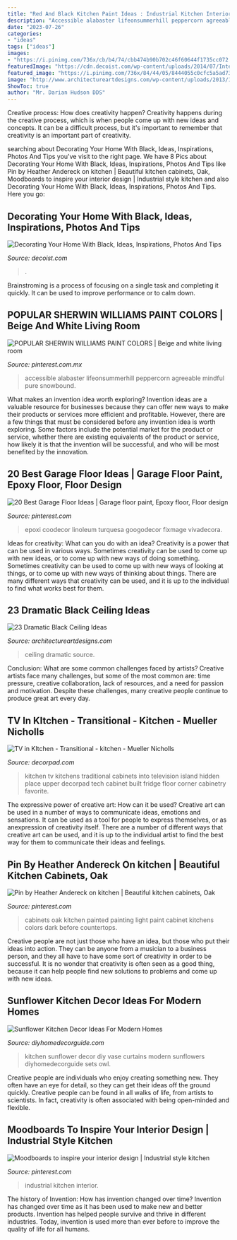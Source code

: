 ```yaml
---
title: "Red And Black Kitchen Paint Ideas : Industrial Kitchen Interior"
description: "Accessible alabaster lifeonsummerhill peppercorn agreeable mindful pure snowbound"
date: "2023-07-26"
categories:
- "ideas"
tags: ["ideas"]
images:
- "https://i.pinimg.com/736x/cb/b4/74/cbb474b90b702c46f60644f1735cc072.jpg"
featuredImage: "https://cdn.decoist.com/wp-content/uploads/2014/07/Interesting-powder-room-design-in-black.jpg"
featured_image: "https://i.pinimg.com/736x/84/44/05/8444055c0cfc5a5ad73185e3b7007f4e--kitchen-pics-kitchen-redo.jpg"
image: "http://www.architectureartdesigns.com/wp-content/uploads/2013/11/1318.jpg"
ShowToc: true
author: "Mr. Darian Hudson DDS"
---
```



Creative process: How does creativity happen?
Creativity happens during the creative process, which is when people come up with new ideas and concepts. It can be a difficult process, but it's important to remember that creativity is an important part of creativity.

	

		
searching about Decorating Your Home With Black, Ideas, Inspirations, Photos And Tips you've visit to the right page. We have 8 Pics about Decorating Your Home With Black, Ideas, Inspirations, Photos And Tips like Pin by Heather Andereck on kitchen | Beautiful kitchen cabinets, Oak, Moodboards to inspire your interior design | Industrial style kitchen and also Decorating Your Home With Black, Ideas, Inspirations, Photos And Tips. Here you go:
		
    
## Decorating Your Home With Black, Ideas, Inspirations, Photos And Tips

<img loading=lazy src="https://cdn.decoist.com/wp-content/uploads/2014/07/Interesting-powder-room-design-in-black.jpg" onerror="this.onerror=null;this.src='https://tse2.mm.bing.net/th?id=OIP.HlyIfi_i6Q4vToPQuiwULAHaK9&amp;pid=15.1';" alt="Decorating Your Home With Black, Ideas, Inspirations, Photos And Tips">

_Source: decoist.com_

>. 

	

Brainstroming is a process of focusing on a single task and completing it quickly. It can be used to improve performance or to calm down.

    
## POPULAR SHERWIN WILLIAMS PAINT COLORS | Beige And White Living Room

<img loading=lazy src="https://i.pinimg.com/736x/54/e6/61/54e661dbc41a59ca9893d5897b17f2bb.jpg" onerror="this.onerror=null;this.src='https://tse2.mm.bing.net/th?id=OIP.nhs32OLDpK1UXDTo0_nQTAHaKD&amp;pid=15.1';" alt="POPULAR SHERWIN WILLIAMS PAINT COLORS | Beige and white living room">

_Source: pinterest.com.mx_

>accessible alabaster lifeonsummerhill peppercorn agreeable mindful pure snowbound. 

	

What makes an invention idea worth exploring?
Invention ideas are a valuable resource for businesses because they can offer new ways to make their products or services more efficient and profitable. However, there are a few things that must be considered before any invention idea is worth exploring. 
Some factors include the potential market for the product or service, whether there are existing equivalents of the product or service, how likely it is that the invention will be successful, and who will be most benefited by the innovation.

    
## 20 Best Garage Floor Ideas | Garage Floor Paint, Epoxy Floor, Floor Design

<img loading=lazy src="https://i.pinimg.com/736x/cb/b4/74/cbb474b90b702c46f60644f1735cc072.jpg" onerror="this.onerror=null;this.src='https://tse2.mm.bing.net/th?id=OIP.eZV75PFalk2Hed2Gui1O1gHaLH&amp;pid=15.1';" alt="20 Best Garage Floor Ideas | Garage floor paint, Epoxy floor, Floor design">

_Source: pinterest.com_

>epoxi coodecor linoleum turquesa googodecor fixmage vivadecora. 

	

Ideas for creativity: What can you do with an idea?
Creativity is a power that can be used in various ways. Sometimes creativity can be used to come up with new ideas, or to come up with new ways of doing something. Sometimes creativity can be used to come up with new ways of looking at things, or to come up with new ways of thinking about things. There are many different ways that creativity can be used, and it is up to the individual to find what works best for them.

    
## 23 Dramatic Black Ceiling Ideas

<img loading=lazy src="http://www.architectureartdesigns.com/wp-content/uploads/2013/11/1318.jpg" onerror="this.onerror=null;this.src='https://tse4.mm.bing.net/th?id=OIP.EJqR0-B2mHZl89B37q2nugHaKH&amp;pid=15.1';" alt="23 Dramatic Black Ceiling Ideas">

_Source: architectureartdesigns.com_

>ceiling dramatic source. 

	

Conclusion: What are some common challenges faced by artists?
Creative artists face many challenges, but some of the most common are: time pressure, creative collaboration, lack of resources, and a need for passion and motivation. Despite these challenges, many creative people continue to produce great art every day.

    
## TV In KItchen - Transitional - Kitchen - Mueller Nicholls

<img loading=lazy src="https://cdn.decorpad.com/photos/2012/06/12/0ff2d89d7352.jpg" onerror="this.onerror=null;this.src='https://tse4.mm.bing.net/th?id=OIP.gAZGGJLDSsac1rqk6TnddgHaKV&amp;pid=15.1';" alt="TV in KItchen - Transitional - kitchen - Mueller Nicholls">

_Source: decorpad.com_

>kitchen tv kitchens traditional cabinets into television island hidden place upper decorpad tech cabinet built fridge floor corner cabinetry favorite. 

	

The expressive power of creative art: How can it be used?
Creative art can be used in a number of ways to communicate ideas, emotions and sensations. It can be used as a tool for people to express themselves, or as anexpression of creativity itself. There are a number of different ways that creative art can be used, and it is up to the individual artist to find the best way for them to communicate their ideas and feelings.

    
## Pin By Heather Andereck On kitchen | Beautiful Kitchen Cabinets, Oak

<img loading=lazy src="https://i.pinimg.com/736x/84/44/05/8444055c0cfc5a5ad73185e3b7007f4e--kitchen-pics-kitchen-redo.jpg" onerror="this.onerror=null;this.src='https://tse3.mm.bing.net/th?id=OIP.oSiNiEYhlxakfDrzjO8MXAHaLL&amp;pid=15.1';" alt="Pin by Heather Andereck on kitchen | Beautiful kitchen cabinets, Oak">

_Source: pinterest.com_

>cabinets oak kitchen painted painting light paint cabinet kitchens colors dark before countertops. 

	

Creative people are not just those who have an idea, but those who put their ideas into action. They can be anyone from a musician to a business person, and they all have to have some sort of creativity in order to be successful. It is no wonder that creativity is often seen as a good thing, because it can help people find new solutions to problems and come up with new ideas.

    
## Sunflower Kitchen Decor Ideas For Modern Homes

<img loading=lazy src="http://diyhomedecorguide.com/wp-content/uploads/2014/06/Sunflower-kitchen-ideas.jpg" onerror="this.onerror=null;this.src='https://tse2.mm.bing.net/th?id=OIP.iZTARB_VEHtWXpV78iV_mwHaLJ&amp;pid=15.1';" alt="Sunflower Kitchen Decor Ideas For Modern Homes">

_Source: diyhomedecorguide.com_

>kitchen sunflower decor diy vase curtains modern sunflowers diyhomedecorguide sets owl. 

	

Creative people are individuals who enjoy creating something new. They often have an eye for detail, so they can get their ideas off the ground quickly. Creative people can be found in all walks of life, from artists to scientists. In fact, creativity is often associated with being open-minded and flexible.

    
## Moodboards To Inspire Your Interior Design | Industrial Style Kitchen

<img loading=lazy src="https://i.pinimg.com/736x/0b/80/08/0b8008ff8b2bc9b3749c02fd4e1909b1.jpg" onerror="this.onerror=null;this.src='https://tse3.mm.bing.net/th?id=OIP.YmUryJPhoxcAE_JbNvvNvwHaKb&amp;pid=15.1';" alt="Moodboards to inspire your interior design | Industrial style kitchen">

_Source: pinterest.com_

>industrial kitchen interior. 

	

The history of Invention: How has invention changed over time?
Invention has changed over time as it has been used to make new and better products. Invention has helped people survive and thrive in different industries. Today, invention is used more than ever before to improve the quality of life for all humans.

